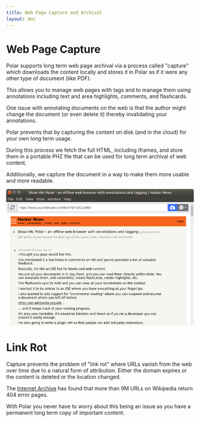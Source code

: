 ```yaml
---
title: Web Page Capture and Archival
layout: doc
---
```


# Web Page Capture

Polar supports long term web page archival via a process called "capture" which 
downloads the content locally and stores it in Polar as if it were any other
type of document (like PDF).

This allows you to manage web pages with tags and to manage them using
annotations including text and area highlights, comments, and flashcards.

One issue with annotating documents on the web is that the author might change
the document (or even delete it) thereby invalidating your annotations.

Polar prevents that by capturing the content on disk (and in the cloud) for your
own long term usage.

During this process we fetch the full HTML, including iframes, and store them in
a portable PHZ file that can be used for long term archival of web content.

Additionally, we capture the document in a way to make them more usable and more 
readable.

<!-- <img class="img-fluid img-shadow" src="./assets/screenshots/captured-content-window.png"> -->
<img class="img-fluid img-shadow" src="/assets/screenshots/capture-preview-narrow.png">

# Link Rot

Capture prevents the problem of "link rot" where URLs vanish from the web over
time due to a natural form of attribution.  Either the domain expires or the 
content is deleted or the location changed.

The <a
href="https://blog.archive.org/2018/10/01/more-than-9-million-broken-links-on-wikipedia-are-now-rescued/">Internet
Archive</a> has found that more than 9M URLs on Wikipedia return 404 error
pages.

With Polar you never have to worry about this being an issue as you have a 
permanent long term copy of important content.
